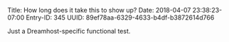 Title: How long does it take this to show up?
Date: 2018-04-07 23:38:23-07:00
Entry-ID: 345
UUID: 89ef78aa-6329-4633-b4df-b3872614d766

Just a Dreamhost-specific functional test.


